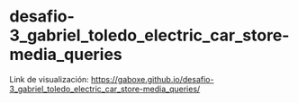 # desafio-3_gabriel_toledo_electric_car_store-media_queries

Link de visualización:
https://gaboxe.github.io/desafio-3_gabriel_toledo_electric_car_store-media_queries/
